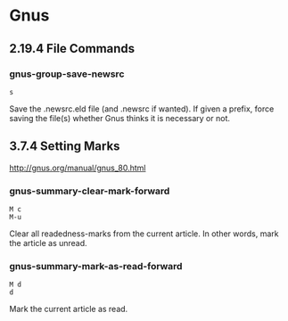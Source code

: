 Gnus
====

2.19.4 File Commands
--------------------

### gnus-group-save-newsrc

    s

Save the .newsrc.eld file (and .newsrc if wanted). If given a prefix,
force saving the file(s) whether Gnus thinks it is necessary or not.

3.7.4 Setting Marks
-------------------

<http://gnus.org/manual/gnus_80.html>

### gnus-summary-clear-mark-forward

    M c
    M-u

Clear all readedness-marks from the current article. In other words,
mark the article as unread.

### gnus-summary-mark-as-read-forward

    M d
    d

Mark the current article as read.

